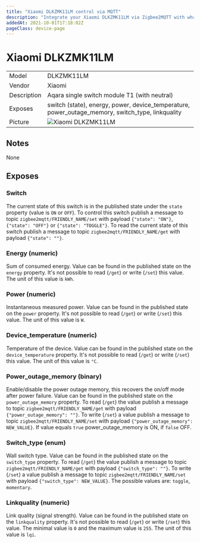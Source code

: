 ```yaml
---
title: "Xiaomi DLKZMK11LM control via MQTT"
description: "Integrate your Xiaomi DLKZMK11LM via Zigbee2MQTT with whatever smart home infrastructure you are using without the vendors bridge or gateway."
addedAt: 2021-10-01T17:18:02Z
pageClass: device-page
---
```


<!-- !!!! -->
<!-- ATTENTION: This file is auto-generated through docgen! -->
<!-- You can only edit the "## Notes"-Section till next h1 (#) or h2 heading (##). -->
<!-- Do NOT use h1 or h2 heading within "## Notes"-Section. -->
<!-- !!!! -->

# Xiaomi DLKZMK11LM

|     |     |
|-----|-----|
| Model | DLKZMK11LM  |
| Vendor  | Xiaomi  |
| Description | Aqara single switch module T1 (with neutral) |
| Exposes | switch (state), energy, power, device_temperature, power_outage_memory, switch_type, linkquality |
| Picture | ![Xiaomi DLKZMK11LM](https://www.zigbee2mqtt.io/images/devices/DLKZMK11LM.jpg) |


<!-- Notes BEGIN: You can edit here -->
## Notes

None

<!-- Notes END: Do not edit below this line -->



## Exposes

### Switch 
The current state of this switch is in the published state under the `state` property (value is `ON` or `OFF`).
To control this switch publish a message to topic `zigbee2mqtt/FRIENDLY_NAME/set` with payload `{"state": "ON"}`, `{"state": "OFF"}` or `{"state": "TOGGLE"}`.
To read the current state of this switch publish a message to topic `zigbee2mqtt/FRIENDLY_NAME/get` with payload `{"state": ""}`.

### Energy (numeric)
Sum of consumed energy.
Value can be found in the published state on the `energy` property.
It's not possible to read (`/get`) or write (`/set`) this value.
The unit of this value is `kWh`.

### Power (numeric)
Instantaneous measured power.
Value can be found in the published state on the `power` property.
It's not possible to read (`/get`) or write (`/set`) this value.
The unit of this value is `W`.

### Device_temperature (numeric)
Temperature of the device.
Value can be found in the published state on the `device_temperature` property.
It's not possible to read (`/get`) or write (`/set`) this value.
The unit of this value is `°C`.

### Power_outage_memory (binary)
Enable/disable the power outage memory, this recovers the on/off mode after power failure.
Value can be found in the published state on the `power_outage_memory` property.
To read (`/get`) the value publish a message to topic `zigbee2mqtt/FRIENDLY_NAME/get` with payload `{"power_outage_memory": ""}`.
To write (`/set`) a value publish a message to topic `zigbee2mqtt/FRIENDLY_NAME/set` with payload `{"power_outage_memory": NEW_VALUE}`.
If value equals `true` power_outage_memory is ON, if `false` OFF.

### Switch_type (enum)
Wall switch type.
Value can be found in the published state on the `switch_type` property.
To read (`/get`) the value publish a message to topic `zigbee2mqtt/FRIENDLY_NAME/get` with payload `{"switch_type": ""}`.
To write (`/set`) a value publish a message to topic `zigbee2mqtt/FRIENDLY_NAME/set` with payload `{"switch_type": NEW_VALUE}`.
The possible values are: `toggle`, `momentary`.

### Linkquality (numeric)
Link quality (signal strength).
Value can be found in the published state on the `linkquality` property.
It's not possible to read (`/get`) or write (`/set`) this value.
The minimal value is `0` and the maximum value is `255`.
The unit of this value is `lqi`.

